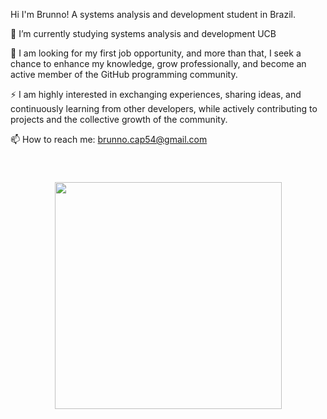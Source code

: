 Hi I'm Brunno! A systems analysis and development student in Brazil.

🌱 I’m currently studying systems analysis and development UCB

🔭 I am looking for my first job opportunity, and more than that, I seek a chance to enhance my knowledge, grow professionally, and become an active member of the GitHub programming community. 

⚡ I am highly interested in exchanging experiences, sharing ideas, and continuously learning from other developers, while actively contributing to projects and the collective growth of the community.

📫 How to reach me: brunno.cap54@gmail.com

<br clear="both">



###

<div align="center">
  <img height="363" src="https://media2.giphy.com/media/v1.Y2lkPTc5MGI3NjExbXlhdG41N2w3cGp5aWJxZWh5bjZnOTd2NnVzOWF0ZmFoMTdpc3lyYSZlcD12MV9pbnRlcm5hbF9naWZfYnlfaWQmY3Q9Zw/NKEt9elQ5cR68/giphy.gif"  />
</div>

###



###



###


###



###



###
